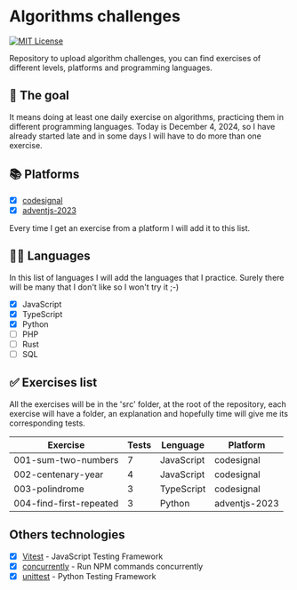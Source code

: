 # Algorithms challenges

[![MIT License](https://img.shields.io/badge/License-MIT-green.svg)](https://choosealicense.com/licenses/mit/)

Repository to upload algorithm challenges, you can find exercises of different levels, platforms and programming languages.

## 🚀 The goal

It means doing at least one daily exercise on algorithms, practicing them in different programming languages. Today is December 4, 2024, so I have already started late and in some days I will have to do more than one exercise.

## 📚 Platforms

- [X] [codesignal](https://codesignal.com/)
- [X] [adventjs-2023](https://adventjs.dev/es/challenges/2023)

Every time I get an exercise from a platform I will add it to this list.

## 👨‍💻 Languages

In this list of languages I will add the languages that I practice. Surely there will be many that I don't like so I won't try it ;-)

- [X] JavaScript
- [X] TypeScript
- [X] Python
- [ ] PHP
- [ ] Rust
- [ ] SQL

## ✅ Exercises list

All the exercises will be in the 'src' folder, at the root of the repository, each exercise will have a folder, an explanation and hopefully time will give me its corresponding tests.

| Exercise                            | Tests | Lenguage          | Platform                       |
|-------------------------------------|-------|-------------------|--------------------------------|
| 001-sum-two-numbers                 |   7   | JavaScript        | codesignal                     |
| 002-centenary-year                  |   4   | JavaScript        | codesignal                     |
| 003-polindrome                      |   3   | TypeScript        | codesignal                     |
| 004-find-first-repeated             |   3   | Python            | adventjs-2023                  |

## Others technologies

- [X] [Vitest](https://vitest.dev) - JavaScript Testing Framework
- [X] [concurrently](https://www.npmjs.com/package/concurrently) - Run NPM commands concurrently
- [X] [unittest](https://docs.python.org/3/library/unittest.html) - Python Testing Framework
